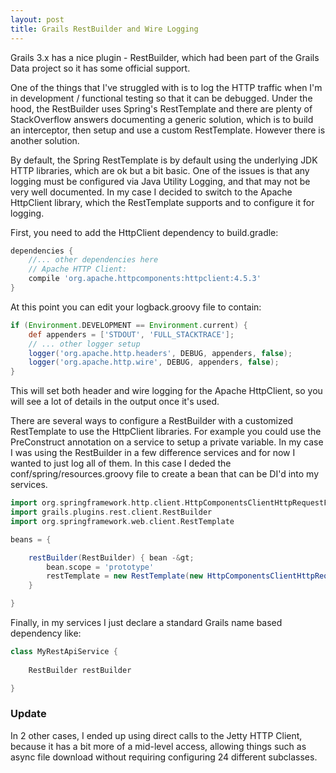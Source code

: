 ```yaml
---
layout: post
title: Grails RestBuilder and Wire Logging
---
```


Grails 3.x has a nice plugin - RestBuilder, which had been part of the
 Grails Data project so it has some official support.

One of the things that I've struggled with is to log the HTTP traffic 
when I'm in development / functional testing so that it can be debugged. Under the hood, 
the RestBuilder uses Spring's RestTemplate and there are plenty of StackOverflow answers 
documenting a generic solution, which is to build an interceptor, 
then setup and use a custom RestTemplate. However there is another solution.

By default, the Spring RestTemplate is by default using the underlying 
JDK HTTP libraries, which are ok but a bit basic. One of the issues 
is that any logging must be configured via Java Utility Logging, 
and that may not be very well documented. In my case I decided to switch to the 
Apache HttpClient library, which the RestTemplate supports and to configure it for logging.

First, you need to add the HttpClient dependency to build.gradle:

```groovy
dependencies {
    //... other dependencies here
    // Apache HTTP Client:
    compile 'org.apache.httpcomponents:httpclient:4.5.3'
}
```

At this point you can edit your logback.groovy file to contain:

```groovy
if (Environment.DEVELOPMENT == Environment.current) {
    def appenders = ['STDOUT', 'FULL_STACKTRACE'];
    // ... other logger setup
    logger('org.apache.http.headers', DEBUG, appenders, false);
    logger('org.apache.http.wire', DEBUG, appenders, false);
}
```

This will set both header and wire logging for the Apache HttpClient, 
so you will see a lot of details in the output once it's used.

There are several ways to configure a RestBuilder with a 
customized RestTemplate to use the HttpClient libraries. For example 
you could use the PreConstruct annotation on a service to 
setup a private variable. In my case I was using the RestBuilder in 
a few difference services and for now I wanted to just log all of 
them. In this case I deded the conf/spring/resources.groovy file 
to create a bean that can be DI'd into my services.

```groovy
import org.springframework.http.client.HttpComponentsClientHttpRequestFactory
import grails.plugins.rest.client.RestBuilder
import org.springframework.web.client.RestTemplate

beans = {

    restBuilder(RestBuilder) { bean -&gt;
        bean.scope = 'prototype'
        restTemplate = new RestTemplate(new HttpComponentsClientHttpRequestFactory())
    }

}
```

Finally, in my services I just declare a standard Grails name based dependency like:
```groovy
class MyRestApiService {
 
    RestBuilder restBuilder

}
```


### Update
In 2 other cases, I ended up using direct calls to the Jetty HTTP Client,
because it has a bit more of a mid-level access, allowing things such 
as async file download without requiring configuring 24 different subclasses.